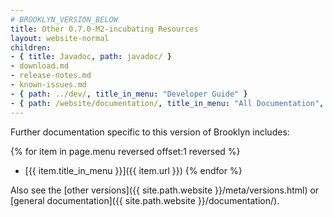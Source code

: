 ```yaml
---
# BROOKLYN_VERSION_BELOW
title: Other 0.7.0-M2-incubating Resources
layout: website-normal
children:
- { title: Javadoc, path: javadoc/ }
- download.md
- release-notes.md
- known-issues.md
- { path: ../dev/, title_in_menu: "Developer Guide" }
- { path: /website/documentation/, title_in_menu: "All Documentation", menu_customization: { force_inactive: true } }
---
```


Further documentation specific to this version of Brooklyn includes:

{% for item in page.menu reversed offset:1 reversed %}
* [{{ item.title_in_menu }}]({{ item.url }})
{% endfor %}

Also see the [other versions]({{ site.path.website }}/meta/versions.html) or [general documentation]({{ site.path.website }}/documentation/).
